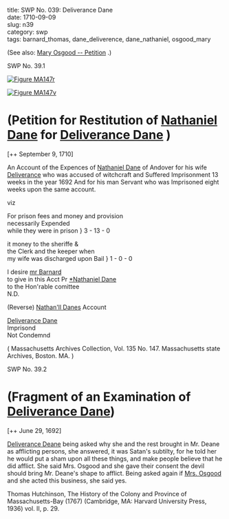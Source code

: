title: SWP No. 039: Deliverance Dane  
date: 1710-09-09  
slug: n39  
category: swp  
tags: barnard_thomas, dane_deliverence, dane_nathaniel, osgood_mary



(See also: [Mary Osgood -- Petition](/n96.html#n96.3) .)

<div markdown class="doc" id="n39.1">

<div class="doc_id">SWP No. 39.1</div>


<span markdown class="figure">[![Figure MA147r](archives/MA135/small/MA147r.jpg)](archives/MA135/large/MA147r.jpg)</span>

<span markdown class="figure">[![Figure MA147v](archives/MA135/small/MA147v.jpg)](archives/MA135/large/MA147v.jpg)</span>

# (Petition for Restitution of [Nathaniel Dane](/tag/dane_nathaniel.html) for [Deliverance Dane](/tag/dane_deliverence.html) )

[++ September 9, 1710]

An Account of the Expences of [Nathaniel Dane](/tag/dane_nathaniel.html) of Andover for his wife [Deliverance](/tag/dane_deliverence.html) who was accused of witchcraft and Suffered Imprisonment 13 weeks in the year 1692 And for his man Servant who was Imprisoned eight weeks upon the same account.

viz 

For prison fees and money and provision  
necessarily Expended  
while they were in prison } 3 - 13 - 0

it money to the sheriffe &  
the Clerk and  the keeper when  
my wife was discharged upon Bail } 1 - 0 - 0

I desire [mr Barnard](/tag/barnard_thomas.html)  
to  give in this Acct  Pr [*Nathaniel Dane](/tag/dane_nathaniel.html)  
to the  Hon'rable comittee  
                      N.D.  

(Reverse) [Nathan'll Danes](/tag/dane_nathaniel.html) Account  

[Deliverance Dane](/tag/dane_deliverence.html)  
Imprisond  
Not Condemnd 

( Massachusetts Archives Collection, Vol. 135 No. 147. Massachusetts state Archives, Boston. MA. )

</div>



<div markdown class="doc" id="n39.2">

<div class="doc_id">SWP No. 39.2</div>


# (Fragment of an Examination of [Deliverance Dane](/tag/dane_deliverence.html))

[++ June 29, 1692] 

[Deliverance Deane](/tag/dane_deliverence.html) being asked why she and the rest brought in Mr. Deane as afflicting persons, she answered, it was Satan's subtilty, for he told her he would put a sham upon all these things, and make people believe that he did afflict. She said Mrs. Osgood and she gave their consent the devil should bring Mr. Deane's shape to afflict. Being asked again if [Mrs. Osgood](/tag/osgood_mary.html) and she acted this business, she said yes.

Thomas Hutchinson, The History of the Colony and Province of Massachusetts-Bay (1767) (Cambridge, MA: Harvard University Press, 1936) vol. II, p. 29.


</div>
